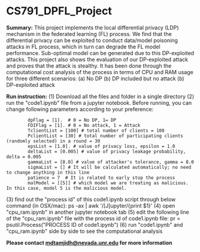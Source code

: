 # CS791_DPFL_Project
**Summary:**
This project implements the local differential privacy (LDP) mechanism in the federated learning (FL) process. We find that the differential privacy can be exploited to conduct data/model poisoning attacks in FL process, which in turn can degrade the FL model performance. Sub-optimal model can be generated due to this DP-exploited attacks. This project also shows the evaluation of our DP-exploited attack and proves that the attack is stealthy. It has been done through the computational cost analysis of the process in terms of CPU and RAM usage for three different scenarios: (a) No DP (b) DP included but no attack (b) DP-exploited attack

**Run instruction:**
(1) Download all the files and folder in a single directory
(2) run the "code1.ipynb" file from a jupyter notebook. Before running, you can change following parameters according to your preference:


            dpFlag = [1].  # 0 = No DP, 1= DP
            FDIFlag = [1]. # 0 = No attack, 1 = Attack
            TclientList = [100] # total number of clients = 100
            PclientList = [30] # total number of participating clients (randomly selected) in a round = 30
            epsList = [1.0]. # value of privacy loss, epsilon = 1.0
            deltaList = [0.005] # value of privacy leakage probability, delta = 0.005
            gammaList = [8.0] # value of attacker's tolerance, gamma = 8.0
            sigmaList = [] # It will be calculated automatically; no need to change anything in this line
            patience = 7  # It is related to early stop the process
            malModel = [[5]] # which model we are treating as malicious. In this case, model 5 is the malicious model.


(3) find out the "process id" of this code1.ipynb script through below command (in OSX/mac):
  ps -ax | awk '/[J]upyter/{print $1}'
(4) open "cpu_ram.ipynb" in another jupyter notebook tab
(5) edit the following line of the "cpu_ram.ipynb" file with the process id of code1.ipynb file:
  pr = psutil.Process("PROCESS ID of code1.ipynb")
(6) run "code1.ipynb" and "cpu_ram.ipynb" side by side to see the computational analysis

**Please contact mdtamjidh@nevada.unr.edu for more information**
